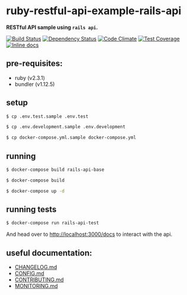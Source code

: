 # ruby-restful-api-example-rails-api
**RESTful API sample using `rails api`.**

[![Build Status](https://travis-ci.org/marioluan/ruby-restful-api-example-rails-api.svg?branch=master)](https://travis-ci.org/marioluan/ruby-restful-api-example-rails-api)
[![Dependency Status](https://gemnasium.com/badges/github.com/marioluan/ruby-restful-api-example-rails-api.svg)](https://gemnasium.com/github.com/marioluan/ruby-restful-api-example-rails-api)
[![Code Climate](https://codeclimate.com/github/marioluan/ruby-restful-api-example-rails-api/badges/gpa.svg)](https://codeclimate.com/github/marioluan/ruby-restful-api-example-rails-api)
[![Test Coverage](https://codeclimate.com/github/marioluan/ruby-restful-api-example-rails-api/badges/coverage.svg)](https://codeclimate.com/github/marioluan/ruby-restful-api-example-rails-api/coverage)
[![Inline docs](http://inch-ci.org/github/marioluan/ruby-restful-api-example-rails-api.svg?branch=master)](http://inch-ci.org/github/marioluan/ruby-restful-api-example-rails-api)


## pre-requisites:
- ruby (v2.3.1)
- bundler (v1.12.5)

## setup

```bash
$ cp .env.test.sample .env.test
```

```bash
$ cp .env.development.sample .env.development
```

```bash
$ cp docker-compose.yml.sample docker-compose.yml
```

## running

```bash
$ docker-compose build rails-api-base
```

```bash
$ docker-compose build
```

```bash
$ docker-compose up -d
```

## running tests

```bash
$ docker-compose run rails-api-test
```

And head over to [http://localhost:3000/docs](http://localhost:3000/docs) to
interact with the api.

## useful documentation:
- [CHANGELOG.md](./CHANGELOG.md)
- [CONFIG.md](./CONFIG.md)
- [CONTRIBUTING.md](./CONTRIBUTING.md)
- [MONITORING.md](./MONITORING.md)
